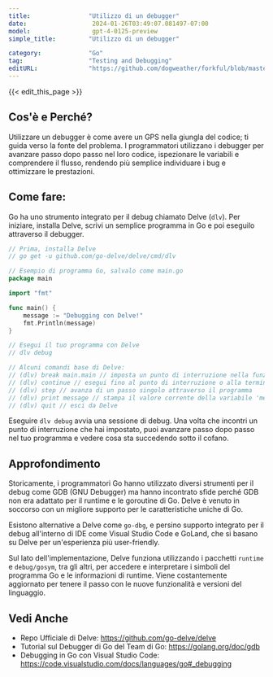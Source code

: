```yaml
---
title:                "Utilizzo di un debugger"
date:                  2024-01-26T03:49:07.081497-07:00
model:                 gpt-4-0125-preview
simple_title:         "Utilizzo di un debugger"

category:             "Go"
tag:                  "Testing and Debugging"
editURL:              "https://github.com/dogweather/forkful/blob/master/content/it/go/using-a-debugger.md"
---
```


{{< edit_this_page >}}

## Cos'è e Perché?
Utilizzare un debugger è come avere un GPS nella giungla del codice; ti guida verso la fonte del problema. I programmatori utilizzano i debugger per avanzare passo dopo passo nel loro codice, ispezionare le variabili e comprendere il flusso, rendendo più semplice individuare i bug e ottimizzare le prestazioni.

## Come fare:
Go ha uno strumento integrato per il debug chiamato Delve (`dlv`). Per iniziare, installa Delve, scrivi un semplice programma in Go e poi eseguilo attraverso il debugger.

```Go
// Prima, installa Delve
// go get -u github.com/go-delve/delve/cmd/dlv

// Esempio di programma Go, salvalo come main.go
package main

import "fmt"

func main() {
    message := "Debugging con Delve!"
    fmt.Println(message)
}

// Esegui il tuo programma con Delve
// dlv debug

// Alcuni comandi base di Delve:
// (dlv) break main.main // imposta un punto di interruzione nella funzione main
// (dlv) continue // esegui fino al punto di interruzione o alla terminazione del programma
// (dlv) step // avanza di un passo singolo attraverso il programma
// (dlv) print message // stampa il valore corrente della variabile 'message'
// (dlv) quit // esci da Delve
```

Eseguire `dlv debug` avvia una sessione di debug. Una volta che incontri un punto di interruzione che hai impostato, puoi avanzare passo dopo passo nel tuo programma e vedere cosa sta succedendo sotto il cofano.

## Approfondimento
Storicamente, i programmatori Go hanno utilizzato diversi strumenti per il debug come GDB (GNU Debugger) ma hanno incontrato sfide perché GDB non era adattato per il runtime e le goroutine di Go. Delve è venuto in soccorso con un migliore supporto per le caratteristiche uniche di Go.

Esistono alternative a Delve come `go-dbg`, e persino supporto integrato per il debug all'interno di IDE come Visual Studio Code e GoLand, che si basano su Delve per un'esperienza più user-friendly.

Sul lato dell'implementazione, Delve funziona utilizzando i pacchetti `runtime` e `debug/gosym`, tra gli altri, per accedere e interpretare i simboli del programma Go e le informazioni di runtime. Viene costantemente aggiornato per tenere il passo con le nuove funzionalità e versioni del linguaggio.

## Vedi Anche
- Repo Ufficiale di Delve: https://github.com/go-delve/delve
- Tutorial sul Debugger di Go del Team di Go: https://golang.org/doc/gdb
- Debugging in Go con Visual Studio Code: https://code.visualstudio.com/docs/languages/go#_debugging

